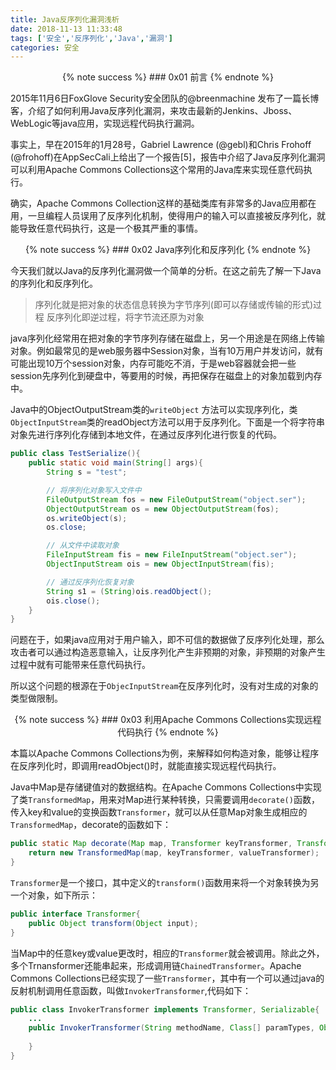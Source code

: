 ```yaml
---
title: Java反序列化漏洞浅析
date: 2018-11-13 11:33:48
tags: ['安全','反序列化','Java','漏洞']
categories: 安全
---
```


<div style="text-align: center;">
{% note success %} 
### 0x01 前言
{% endnote %}
</div>

2015年11月6日FoxGlove Security安全团队的@breenmachine 发布了一篇长博客，介绍了如何利用Java反序列化漏洞，来攻击最新的Jenkins、Jboss、WebLogic等java应用，实现远程代码执行漏洞。

事实上，早在2015年的1月28号，Gabriel Lawrence (@gebl)和Chris Frohoff (@frohoff)在AppSecCali上给出了一个报告[5]，报告中介绍了Java反序列化漏洞可以利用Apache Commons Collections这个常用的Java库来实现任意代码执行。

确实，Apache Commons Collection这样的基础类库有非常多的Java应用都在用，一旦编程人员误用了反序列化机制，使得用户的输入可以直接被反序列化，就能导致任意代码执行，这是一个极其严重的事情。

<div style="text-align: center;">
{% note success %} 
### 0x02 Java序列化和反序列化
{% endnote %}
</div>

今天我们就以Java的反序列化漏洞做一个简单的分析。在这之前先了解一下Java的序列化和反序列化。

> 序列化就是把对象的状态信息转换为字节序列(即可以存储或传输的形式)过程
> 反序列化即逆过程，将字节流还原为对象

java序列化经常用在把对象的字节序列存储在磁盘上，另一个用途是在网络上传输对象。例如最常见的是web服务器中Session对象，当有10万用户并发访问，就有可能出现10万个session对象，内存可能吃不消，于是web容器就会把一些session先序列化到硬盘中，等要用的时候，再把保存在磁盘上的对象加载到内存中。

Java中的ObjectOutputStream类的`writeObject` 方法可以实现序列化，类`ObjectInputStream`类的readObject方法可以用于反序列化。下面是一个将字符串对象先进行序列化存储到本地文件，在通过反序列化进行恢复的代码。

```java
public class TestSerialize(){
	public static void main(String[] args){
		String s = "test";

		// 将序列化对象写入文件中
		FileOutputStream fos = new FileOutputStream("object.ser");
		ObjectOutputStream os = new ObjectOutputStream(fos);
		os.writeObject(s);
		os.close;

		// 从文件中读取对象
		FileInputStream fis = new FileInputStream("object.ser");
		ObjectInputStream ois = new ObjectInputStream(fis);

		// 通过反序列化恢复对象
		String s1 = (String)ois.readObject();
		ois.close();
	}
}
```

问题在于，如果java应用对于用户输入，即不可信的数据做了反序列化处理，那么攻击者可以通过构造恶意输入，让反序列化产生非预期的对象，非预期的对象产生过程中就有可能带来任意代码执行。

所以这个问题的根源在于`ObjecInputStream`在反序列化时，没有对生成的对象的类型做限制。

<div style="text-align: center;">
{% note success %} 
### 0x03 利用Apache Commons Collections实现远程代码执行
{% endnote %}
</div>

本篇以Apache Commons Collections为例，来解释如何构造对象，能够让程序在反序列化时，即调用readObject()时，就能直接实现远程代码执行。

Java中Map是存储键值对的数据结构。在Apache Commons Collections中实现了类`TransformedMap`，用来对Map进行某种转换，只需要调用`decorate()`函数，传入key和value的变换函数`Transformer`，就可以从任意Map对象生成相应的`TransformedMap`，decorate的函数如下：

```java
public static Map decorate(Map map, Transformer keyTransformer, Transformer valueTransformer){
	return new TransformedMap(map, keyTransformer, valueTransformer);
}
```

`Transformer`是一个接口，其中定义的`transform()`函数用来将一个对象转换为另一个对象，如下所示：

```java
public interface Transformer{
	public Object transform(Object input);
}
```

当Map中的任意key或value更改时，相应的`Transformer`就会被调用。除此之外，多个Trnansformer还能串起来，形成调用链`ChainedTransformer`。Apache Commons Collections已经实现了一些`Transformer`，其中有一个可以通过java的反射机制调用任意函数，叫做`InvokerTransformer`,代码如下：

```java
public class InvokerTransformer implements Transformer, Serializable{
	...
	public InvokerTransformer(String methodName, Class[] paramTypes, Object[] args){
		
	}
}
```

<script async src="//pagead2.googlesyndication.com/pagead/js/adsbygoogle.js"></script>
<!-- 信息流广告 -->
<ins class="adsbygoogle"
     style="display:block"
     data-ad-client="ca-pub-4127326375481893"
     data-ad-slot="9105526840"
     data-ad-format="auto"
     data-full-width-responsive="true"></ins>
<script>
(adsbygoogle = window.adsbygoogle || []).push({});
</script>